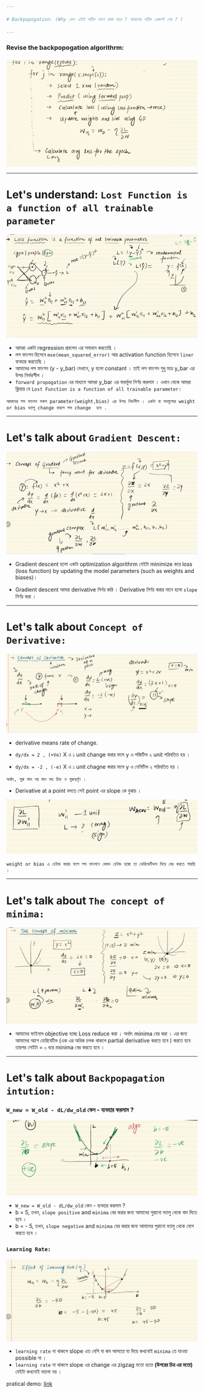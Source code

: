 ```yaml
---

# Backpopogation: (Why কেন এইটা সঠিক ভাবে কাজ করে ? আমাদের সঠিক রেজাল্ট দেয় ? )

---
```


### Revise the backpopogation algorithrm:

![Alt text](image-102.png)


---

# Let's understand: `Lost Function is a function of all trainable parameter`

![Alt text](image-103.png)

- আমরা একটা regression প্রবলেম এর সমাধান করতেছি । 
- লস ফাংশন হিসেবে `mse(mean_squared_error)` আর activation function  হিসেবে `liner` ব্যবহার করতেছি । 
- আমাদের লস ফাংশন (y - y_bar) যেখানে, y হলো constant । তাই লস ফাংশন শুধু মাত্র y_bar এর উপর নির্ভরশীল । 
- `forward propogation` এর মাধ্যমে আমরা y_bar এর ফরর্মূলা নির্ণয় করলাম । এখান থেকে আমরা ক্লিয়ার যে `Lost Function is a function of all trainable parameter`। 

`আমাদের লস ফাংশন সকল parameter(weight,bias) এর উপর নির্ভশীল । একটা বা সবগুলোর weight or bias ভ্যালু change করলে লস change  হবে .`

---

# Let's talk about `Gradient Descent:`

![Alt text](image-104.png)

- Gradient descent হলো একটা optimization algorithrm যেইটা minimize করে loss (loss function) by updating the model parameters (such as weights and biases)।

- Gradient descent আমরা derivative নির্নয় করি । Derivative নির্ণয় করার মানে হলো `slope` নির্ণয় করা । 


---

# Let's talk about `Concept of Derivative:`

![Alt text](image-105.png)

- derivative means rate of change. 

- `dy/dx = 2 , (+Ve)` X এ ১ unit change করার ফলে y এ পজিটিভ ২ unit পরিবতিত হয় । 

- `dy/dx = -2 , (-e)` X এ ১ unit chagne করার ফলে y এ নেগিটিভ ২ পরিবতিত হয় । 

` অর্থাৎ, শুরু মান নয় মান সহ চিহ্ন ও গুরুত্বর্পূণ । `

- Derivative at a point বলতে সেই point এর slope কে বুঝায় । 

![Alt text](image-106.png)

`weight or bias এ চেইজ করার ফলে লস ফাংশনে কেমন চেইজ হচ্ছে তা ডেরিভেটিভস দিয়ে বের করতে পারছি । `

---

# Let's talk about `The concept of minima:`

![Alt text](image-107.png)

- আমাদের ফাইনাল objective হচ্ছে Loss reduce করা । অর্থাৎ minima বের করা । এর জন্য আমাদের আগে ডেরিবেটিভ     (এক এর অধিক চলক থাকলে  partial derivative করতে হবে ) করতে হবে তারপর সেইটা = ০ ধরে minima বের করতে হবে । 

---

# Let's talk about ` Backpopagation intution: `


### `W_new = W_old - dL/dw_old` কেন - ব্যবহার করলাম ? 

![Alt text](image-108.png)

- `W_new = W_old - dL/dw_old` কেন - ব্যবহার করলাম ? 
- b = 5, তখন, `slope positive` and `minima` বের করার জন্য আমাদের পুরানো ভ্যালু থেকে বাদ দিতে হবে । 
- b = - 5, তখন, `slope negative` and `minima` বের করার জন্য আমাদের পুরানো ভ্যালু থেকে যোগ করতে হবে । 


### `Learning Rate:`

![Alt text](image-109.png)

- `learning rate` না থাকলে slope এত বেশি  বা কম আসতো যা দিয়ে কখনোই `minima` তে যাওয়া possible না । 
- `learning rate` না থাকলে slope এর change এর zigzag মতো হতো  **(উপরের চিত্র এর মতো)**  যেইটা কখনোই ভালো নয় । 

pratical demo: [link](https://developers.google.com/machine-learning/crash-course/fitter/graph)

